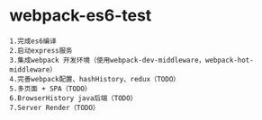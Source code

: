 # webpack-es6-test
    1.完成es6编译
    2.启动express服务
    3.集成webpack 开发环境（使用webpack-dev-middleware，webpack-hot-middleware）
    4.完善webpack配置、hashHistory、redux（TODO）
    5.多页面 + SPA（TODO）
    6.BrowserHistory java后端（TODO）
    7.Server Render（TODO）